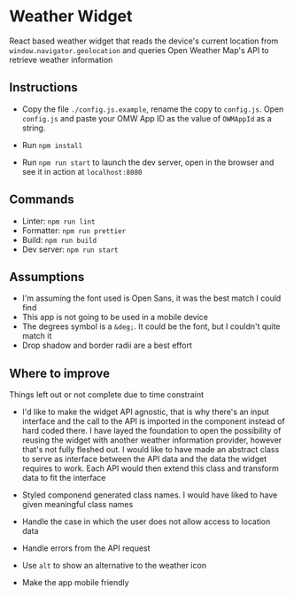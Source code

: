 # Weather Widget

React based weather widget that reads the device's current location from `window.navigator.geolocation` and queries Open Weather Map's API to retrieve weather information

## Instructions

- Copy the file `./config.js.example`, rename the copy to `config.js`. Open `config.js` and paste your OMW App ID as the value of `OWMAppId` as a string.

- Run `npm install`

- Run `npm run start` to launch the dev server, open in the browser and see it in action at `localhost:8080`

## Commands

- Linter: `npm run lint`
- Formatter: `npm run prettier`
- Build: `npm run build`
- Dev server: `npm run start`

## Assumptions

- I'm assuming the font used is Open Sans, it was the best match I could find
- This app is not going to be used in a mobile device
- The degrees symbol is a `&deg;`. It could be the font, but I couldn't quite match it
- Drop shadow and border radii are a best effort

## Where to improve

Things left out or not complete due to time constraint

- I'd like to make the widget API agnostic, that is why there's an input interface and the call to the API is imported in the component instead of hard coded there. I have layed the foundation to open the possibility of reusing the widget with another weather information provider, however that's not fully fleshed out. I would like to have made an abstract class to serve as interface between the API data and the data the widget requires to work. Each API would then extend this class and transform data to fit the interface

- Styled componend generated class names. I would have liked to have given meaningful class names

- Handle the case in which the user does not allow access to location data

- Handle errors from the API request

- Use `alt` to show an alternative to the weather icon

- Make the app mobile friendly

